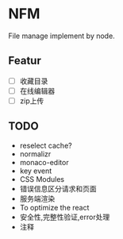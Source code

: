 # NFM

File manage implement by node.

## Featur

- [ ] 收藏目录
- [ ] 在线编辑器
- [ ] zip上传

## TODO

* reselect cache?
* normalizr
* monaco-editor
* key event
* CSS Modules
* 错误信息区分请求和页面
* 服务端渲染
* To optimize the react
* 安全性,完整性验证,error处理
* 注释